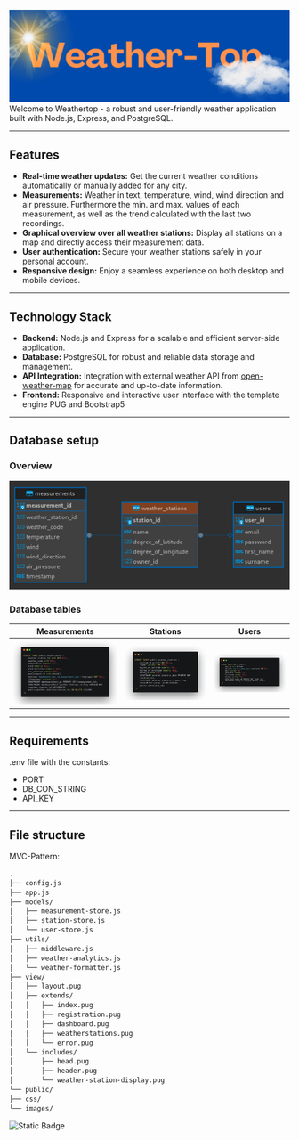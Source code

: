 
![Weathertop banner](/public/images/banner-weathertop.png)
Welcome to Weathertop - a robust and user-friendly weather application built with Node.js, Express, and PostgreSQL.

---

## Features
- **Real-time weather updates:** Get the current weather conditions automatically or manually added for any city.
- **Measurements:** Weather in text, temperature, wind, wind direction and air pressure. Furthermore the min. and max. values of each measurement, as well as the trend calculated with the last two recordings.
- **Graphical overview over all weather stations:** Display all stations on a map and directly access their measurement data.
- **User authentication:** Secure your weather stations safely in your personal account.
- **Responsive design:** Enjoy a seamless experience on both desktop and mobile devices.

---

## Technology Stack
- **Backend:** Node.js and Express for a scalable and efficient server-side application.
- **Database:** PostgreSQL for robust and reliable data storage and management.
- **API Integration:** Integration with external weather API from [open-weather-map](https://openweathermap.org/api) for accurate and up-to-date information.
- **Frontend:** Responsive and interactive user interface with the template engine PUG and Bootstrap5

---

## Database setup
### Overview
![Database overview](/public/images/database-overview.png)

### Database tables

| Measurements                                      | Stations                               | Users                                         |
|---------------------------------------------------|----------------------------------------|-----------------------------------------------|
| ![Measurements table](/public/images/measurements-table.png) | ![Stations table](public/images/stations-table.png) | ![Users table](public/images/users-table.png) |

---

## Requirements
.env file with the constants:

- PORT
- DB_CON_STRING
- API_KEY

---

## File structure

MVC-Pattern:

```bash
.
├── config.js
├── app.js
├── models/
│   ├── measurement-store.js
│   ├── station-store.js
│   └── user-store.js
├── utils/
│   ├── middleware.js
│   ├── weather-analytics.js
│   └── weather-formatter.js
├── view/
│   ├── layout.pug
│   ├── extends/
│   │   ├── index.pug
│   │   ├── registration.pug
│   │   ├── dashboard.pug
│   │   ├── weatherstations.pug
│   │   └── error.pug
│   └── includes/
│       ├── head.pug
│       ├── header.pug
│       └── weather-station-display.pug
└── public/
├── css/
└── images/
```          

![Static Badge](https://img.shields.io/badge/Author-Luis_Gerlinger-blue)
